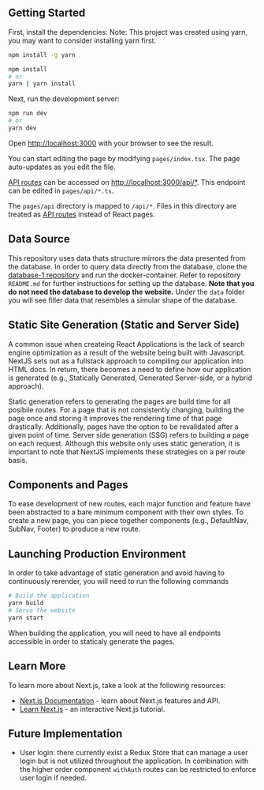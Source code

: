 ## Getting Started
First, install the dependencies:
Note: This project was created using yarn, you may want to consider installing yarn first.
```bash
npm install -g yarn
```

```bash
npm install
# or
yarn | yarn install
```

Next, run the development server:

```bash
npm run dev
# or
yarn dev
```

Open [http://localhost:3000](http://localhost:3000) with your browser to see the result.

You can start editing the page by modifying `pages/index.tsx`. The page auto-updates as you edit the file.

[API routes](https://nextjs.org/docs/api-routes/introduction) can be accessed on [http://localhost:3000/api/*](http://localhost:3000/api/*). This endpoint can be edited in `pages/api/*.ts`.

The `pages/api` directory is mapped to `/api/*`. Files in this directory are treated as [API routes](https://nextjs.org/docs/api-routes/introduction) instead of React pages.

## Data Source
This repository uses data thats structure mirrors the data presented from the database. In order to query data directly from the database, clone the [database-1 repository](https://github.com/UMD-ELW-Group-Campus-Fabric-Community/Database-1) and run the docker-container. Refer to repository `README.md` for further instructions for setting up the database.
**Note that you do not need the database to develop the website.** Under the `data` folder you will see filler data that resembles a simular shape of the database.

## Static Site Generation (Static and Server Side)

A common issue when createing React Applications is the lack of search engine optimization as a result of the website being built with Javascript. NextJS sets out as a fullstack approach to compiling our application into HTML docs. In return, there becomes a need to define how our application is generated (e.g., Statically Generated, Generated Server-side, or a hybrid approach).

Static generation refers to generating the pages are build time for all posibile routes. For a page that is not consistently changing, building the page once and storing it improves the rendering time of that page drastically. Additionally, pages have the option to be revalidated after a given point of time. Server side generation (SSG) refers to building a page on each request. Although this website only uses static generation, it is important to note that NextJS implements these strategies on a per route basis.

## Components and Pages

To ease development of new routes, each major function and feature have been abstracted to a bare minimum component with their own styles. To create a new page, you can piece together components (e.g., DefaultNav, SubNav, Footer) to produce a new route.

## Launching Production Environment

In order to take advantage of static generation and avoid having to continuously rerender, you will need to run the following commands

```bash
# Build the application
yarn build
# Serve the website
yarn start
```

When building the application, you will need to have all endpoints accessible in order to staticaly generate the pages. 

## Learn More
To learn more about Next.js, take a look at the following resources:

- [Next.js Documentation](https://nextjs.org/docs) - learn about Next.js features and API.
- [Learn Next.js](https://nextjs.org/learn) - an interactive Next.js tutorial.


## Future Implementation
- User login: there currently exist a Redux Store that can manage a user login but is not utilized throughout the application. In combination with the higher order component `withAuth` routes can be restricted to enforce user login if needed.
